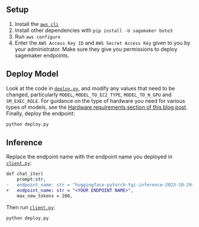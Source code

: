 ## Setup

1. Install the [`aws cli`](https://docs.aws.amazon.com/cli/latest/userguide/getting-started-install.html)
2. Install other dependencies with `pip install -U sagemaker boto3`
3. Run `aws configure`
4. Enter the `AWS Access Key ID` and `AWS Secret Access Key` given to you by your administrator.  Make sure they give you permissions to deploy sagemaker endpoints.

## Deploy Model

Look at the code in [`deploy.py`](./deploy.py), and modify any values that need to be changed, particularly `MODEL`, `MODEL_TO_EC2_TYPE`, `MODEL_TO_N_GPU` and `SM_EXEC_ROLE`.  For guidance on the type of hardware you need for various types of models, see the [Hardware requirements section of this blog post](https://www.philschmid.de/sagemaker-llama-llm).  Finally, deploy the endpoint:

```bash
python deploy.py
```

## Inference

Replace the endpoint name with the endpoint name you deployed in [`client.py`](./client.py):

```diff
def chat_iter(
    prompt:str,
-   endpoint_name: str = "huggingface-pytorch-tgi-inference-2023-10-29-05-31-01-597",
+   endpoint_name: str = "<YOUR ENDPOINT NAME>",
    max_new_tokens = 200,
```

Then run [`client.py`](./client.py):

```bash
python deploy.py
```
